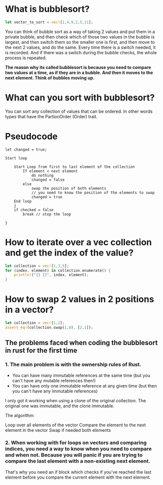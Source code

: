 

# What is bubblesort?

```rust 
let vector_to_sort = vec![1,4,9,2,5,11];
```

You can think of bubble sort as a way of taking 2 values and put them in a private bubble, and then check which of those two values in the bubble is largest, and then switch them so the smaller one is first, and then move to the next 2 values, and do the same. Every time there is a switch needed, it is recorded. And if there was a switch during the bubble checks, the whole process is repeated.

**The reason why its called bubblesort is because you need to compare two values at a time, as if they are in a bubble. And then it moves to the next element. Think of bubbles moving up.**

# What can you sort with bubblesort?

You can sort any collection of values that can be ordered. In other words types that have the PartionOrder (Order) trait.


# Pseudocode

``` 
let changed = true; 

Start loop 

    Start Loop from first to last element of the collection
        If element < next element 
            do nothing
            changed = false
        else 
            swap the position of both elements
            // you need to know the position of the elements to swap
            changed = true
    End loop
    j
    if checked = false 
        break // stop the loop 

}

```

# How to iterate over a vec collection and get the index of the value?

```rust
let collection = vec![1,3,5];
for (index, element) in collection.enumerate() {
    println!("{} {}", index, element);
}
```

# How to swap 2 values in 2 positions in a vector?
```rust
let collection = vec![1,2];
assert_eq!(collection.swap(1,0), [2,1]);
```


## The problems faced when coding the bubblesort in rust for the first time

### 1. The main problem is with the ownership rules of Rust. 

- You can have many immutable references at the same time (but you can't have any mutable references then!) 
- You can have only one immutable reference at any given time (but then you can't have any immutable references)

I only got it working when using a clone of the original collection. The original one was immutable, and the clone immutable.

The algorithm:

Loop over all elements of the vector
Compare the element to the next element in the vector
Swap if needed both elements


### 2. When working with for loops on vectors and comparing indices, you need a way to know when you need to compare and when not. Because you will panic if you are trying to compare the last element with a non-existing next element.

That's why you need an if block which checks if you've reached the last element before you compare the current element with the next element.




